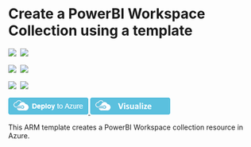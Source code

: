 # Create a PowerBI Workspace Collection using a template

<IMG SRC="https://azurequickstartsservice.blob.core.windows.net/badges/101-powerbi-workspace-create/PublicLastTestDate.svg" />&nbsp;
<IMG SRC="https://azurequickstartsservice.blob.core.windows.net/badges/101-powerbi-workspace-create/PublicDeployment.svg" />&nbsp;

<IMG SRC="https://azurequickstartsservice.blob.core.windows.net/badges/101-powerbi-workspace-create/FairfaxLastTestDate.svg" />&nbsp;
<IMG SRC="https://azurequickstartsservice.blob.core.windows.net/badges/101-powerbi-workspace-create/FairfaxDeployment.svg" />&nbsp;

<IMG SRC="https://azurequickstartsservice.blob.core.windows.net/badges/101-powerbi-workspace-create/BestPracticeResult.svg" />&nbsp;
<IMG SRC="https://azurequickstartsservice.blob.core.windows.net/badges/101-powerbi-workspace-create/CredScanResult.svg" />&nbsp;

<a href="https://portal.azure.com/#create/Microsoft.Template/uri/https%3A%2F%2Fraw.githubusercontent.com%2Fazure%2Fazure-quickstart-templates%2Fmaster%2F101-powerbi-workspace-create%2Fazuredeploy.json" target="_blank">
    <img src="https://raw.githubusercontent.com/Azure/azure-quickstart-templates/master/1-CONTRIBUTION-GUIDE/images/deploytoazure.png"/>
</a>
<a href="http://armviz.io/#/?load=https%3A%2F%2Fraw.githubusercontent.com%2FAzure%2Fazure-quickstart-templates%2Fmaster%2F101-powerbi-workspace-create%2Fazuredeploy.json" target="_blank">
    <img src="https://raw.githubusercontent.com/Azure/azure-quickstart-templates/master/1-CONTRIBUTION-GUIDE/images/visualizebutton.png"/>
</a>

This ARM template creates a PowerBI Workspace collection resource in Azure.

